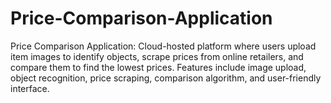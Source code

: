 # Price-Comparison-Application
Price Comparison Application: Cloud-hosted platform where users upload item images to identify objects, scrape prices from online retailers, and compare them to find the lowest prices. Features include image upload, object recognition, price scraping, comparison algorithm, and user-friendly interface.

